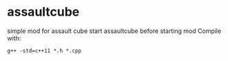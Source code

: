 # assaultcube
simple mod for assault cube
start assaultcube before starting mod
Compile with:
```html
g++ -std=c++11 *.h *.cpp




